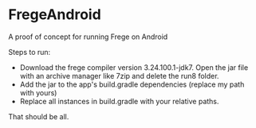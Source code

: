 # FregeAndroid
A proof of concept for running Frege on Android

Steps to run:

* Download the frege compiler version 3.24.100.1-jdk7. Open the jar file with an archive manager like 7zip and delete the run8 folder.
* Add the jar to the app's build.gradle dependencies (replace my path with yours)
* Replace all instances in build.gradle with your relative paths.
 
 That should be all.
 
